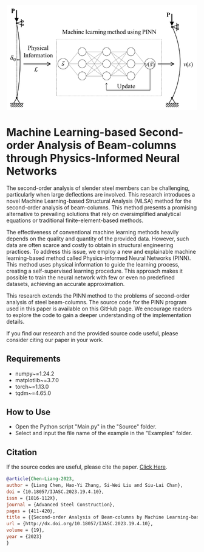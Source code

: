 <p align="center"><img src="mlsa.png" width="500"></p>

# Machine Learning-based Second-order Analysis of Beam-columns through Physics-Informed Neural Networks
The second-order analysis of slender steel members can be challenging, particularly when large deflections are involved. This research introduces a novel Machine Learning-based Structural Analysis (MLSA) method for the second-order analysis of beam-columns. This method presents a promising alternative to prevailing solutions that rely on oversimplified analytical equations or traditional finite-element-based methods.

The effectiveness of conventional machine learning methods heavily depends on the quality and quantity of the provided data. However, such data are often scarce and costly to obtain in structural engineering practices. To address this issue, we employ a new and explainable machine learning-based method called Physics-informed Neural Networks (PINN). This method uses physical information to guide the learning process, creating a self-supervised learning procedure. This approach makes it possible to train the neural network with few or even no predefined datasets, achieving an accurate approximation.

This research extends the PINN method to the problems of second-order analysis of steel beam-columns. The source code for the PINN program used in this paper is available on this GitHub page. We encourage readers to explore the code to gain a deeper understanding of the implementation details.

If you find our research and the provided source code useful, please consider citing our paper in your work.

## Requirements

- numpy~=1.24.2
- matplotlib~=3.7.0
- torch~=1.13.0
- tqdm~=4.65.0

## How to Use

- Open the Python script "Main.py" in the "Source" folder.
- Select and input the file name of the example in the "Examples" folder.

## Citation

If the source codes are useful, please cite the paper. [Click Here](http://dx.doi.org/10.18057/IJASC.2023.19.4.10).
```bibtex
@article{Chen-Liang-2023,
author = {Liang Chen, Hao-Yi Zhang, Si-Wei Liu and Siu-Lai Chan},
doi = {10.18057/IJASC.2023.19.4.10},
issn = {1816-112X},
journal = {Advanced Steel Construction},
pages = {411-420},
title = {{Second-order Analysis of Beam-columns by Machine Learning-based Structural Analysis through Physics-Informed Neural Networks}},
url = {http://dx.doi.org/10.18057/IJASC.2023.19.4.10},
volume = {19},
year = {2023}
}
```
